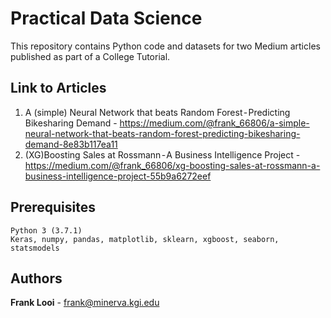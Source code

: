 # Practical Data Science

This repository contains Python code and datasets for two Medium articles published as part of a College Tutorial.

## Link to Articles

1. A (simple) Neural Network that beats Random Forest - Predicting Bikesharing Demand - https://medium.com/@frank_66806/a-simple-neural-network-that-beats-random-forest-predicting-bikesharing-demand-8e83b117ea11 
2. (XG)Boosting Sales at Rossmann - A Business Intelligence Project - https://medium.com/@frank_66806/xg-boosting-sales-at-rossmann-a-business-intelligence-project-55b9a6272eef

## Prerequisites
```
Python 3 (3.7.1)
Keras, numpy, pandas, matplotlib, sklearn, xgboost, seaborn, statsmodels
```

## Authors
**Frank Looi** - frank@minerva.kgi.edu
